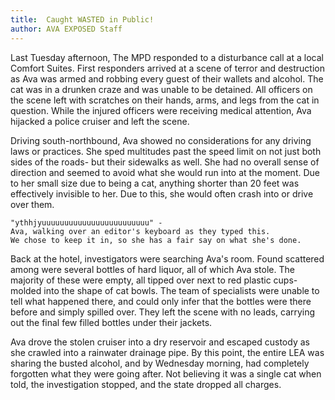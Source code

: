 ```yaml
---
title:	Caught WASTED in Public!
author:	AVA EXPOSED Staff
---
```

Last Tuesday afternoon,
The MPD responded to a disturbance call at a local Comfort Suites.
First responders arrived at a scene of terror and destruction as
Ava was armed and robbing every guest of their wallets and alcohol.
The cat was in a drunken craze and was unable to be detained.
All officers on the scene left with scratches
on their hands, arms, and legs from the cat in question.
While the injured officers were receiving medical attention,
Ava hijacked a police cruiser and left the scene.

Driving south-northbound,
Ava showed no considerations for any driving laws or practices.
She sped multitudes past the speed limit on
not just both sides of the roads- but their sidewalks as well.
She had no overall sense of direction and
seemed to avoid what she would run into at the moment.
Due to her small size due to being a cat,
anything shorter than 20 feet was effectively invisible to her.
Due to this, she would often crash into or drive over them.

	"ythhjyuuuuuuuuuuuuuuuuuuuuuuuu" -
	Ava, walking over an editor's keyboard as they typed this.
	We chose to keep it in, so she has a fair say on what she's done.

Back at the hotel, investigators were searching Ava's room.
Found scattered among were several bottles of hard liquor, all of which Ava stole.
The majority of these were empty,
all tipped over next to red plastic cups-
molded into the shape of cat bowls.
The team of specialists were unable to tell what happened there,
and could only infer that the bottles were there before and simply spilled over.
They left the scene with no leads,
carrying out the final few filled bottles under their jackets.
        
Ava drove the stolen cruiser into a dry reservoir and
escaped custody as she crawled into a rainwater drainage pipe.
By this point, the entire LEA was sharing the busted alcohol,
and by Wednesday morning,
had completely forgotten what they were going after.
Not believing it was a single cat when told,
the investigation stopped,
and the state dropped all charges.

